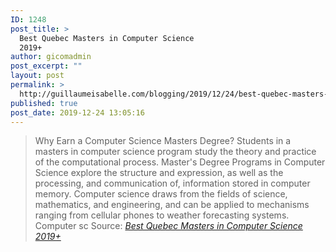 ```yaml
---
ID: 1248
post_title: >
  Best Quebec Masters in Computer Science
  2019+
author: gicomadmin
post_excerpt: ""
layout: post
permalink: >
  http://guillaumeisabelle.com/blogging/2019/12/24/best-quebec-masters-in-computer-science-2019/
published: true
post_date: 2019-12-24 13:05:16
---
```

> Why Earn a Computer Science Masters Degree? Students in a masters in computer science program study the theory and practice of the computational process. Master's Degree Programs in Computer Science explore the structure and expression, as well as the processing, and communication of, information stored in computer memory. Computer science draws from the fields of science, mathematics, and engineering, and can be applied to mechanisms ranging from cellular phones to weather forecasting systems. Computer sc Source: *[Best Quebec Masters in Computer Science 2019+][1]*

 [1]: https://www.gradschools.com/masters/computer-science?in=quebec
